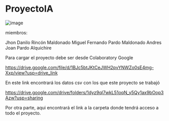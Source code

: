 # ProyectoIA


![image](https://github.com/miguel0277/ProyectoIA/assets/77182773/7442756b-7758-495b-ac2a-449df88a3eea)





 miembros:

Jhon Danilo Rincón Maldonado
Miguel Fernando Pardo Maldonado
Andres Joan Pardo Alquichire




Para cargar el proyecto debe ser desde Colaboratory Google

https://drive.google.com/file/d/1BJc5btJKtCeJWH2pvYNWZo0sE4mg-Xxp/view?usp=drive_link



En este link encontrará los datos csv con los que este proyecto se trabajó


https://drive.google.com/drive/folders/1dyz9ql7wkL51oqN_y5Qy1ax9bOop3Azw?usp=sharing



Por otra parte, aqui encontrará el link a la carpeta donde tendrá acceso a todo el proyecto.
